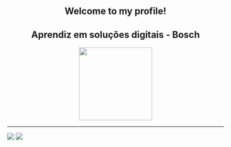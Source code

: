 <div align="center">
<h2> Welcome to my profile!</h2>


<div>
  <h2>Aprendiz em soluções digitais - Bosch</h2>
  <img height="170em" src="https://github-readme-stats.vercel.app/api/top-langs/?username=murilopbc&layout=compact&langs_count=8&theme=nord"/>
</div>
  <hr>
  
</div>

<div = align-items = "center">
<a href="https://instagram.com/murilopoltronieri" target="_blank"><img src="https://img.shields.io/badge/-Instagram-%23E4405F?style=for-the-badge&logo=instagram&logoColor=white" target="_blank"></a>
<a href="https://br.linkedin.com/in/murilo-poltronieri-6b373a276" target="_blank"><img src="https://img.shields.io/badge/-LinkedIn-%230077B5?style=for-the-badge&logo=linkedin&logoColor=white" target="_blank"></a>   
</div>
